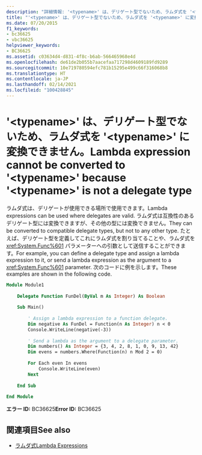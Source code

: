 ```yaml
---
description: "詳細情報: '<typename>' は、デリゲート型でないため、ラムダ式を '<typename>' に変換できません"
title: "'<typename>' は、デリゲート型でないため、ラムダ式を '<typename>' に変換できません。"
ms.date: 07/20/2015
f1_keywords:
- bc36625
- vbc36625
helpviewer_keywords:
- BC36625
ms.assetid: c03634d4-d831-4f8c-b6ab-566465968e4d
ms.openlocfilehash: de61de2b055b7aacefaa717298d4609189fd9289
ms.sourcegitcommit: 10e719780594efc781b15295e499c66f316068b8
ms.translationtype: HT
ms.contentlocale: ja-JP
ms.lasthandoff: 02/14/2021
ms.locfileid: "100428845"
---
```

# <a name="lambda-expression-cannot-be-converted-to-typename-because-typename-is-not-a-delegate-type"></a><span data-ttu-id="2e133-103">'\<typename>' は、デリゲート型でないため、ラムダ式を '\<typename>' に変換できません。</span><span class="sxs-lookup"><span data-stu-id="2e133-103">Lambda expression cannot be converted to '\<typename>' because '\<typename>' is not a delegate type</span></span>

<span data-ttu-id="2e133-104">ラムダ式は、デリゲートが使用できる場所で使用できます。</span><span class="sxs-lookup"><span data-stu-id="2e133-104">Lambda expressions can be used where delegates are valid.</span></span> <span data-ttu-id="2e133-105">ラムダ式は互換性のあるデリゲート型には変換できますが、その他の型には変換できません。</span><span class="sxs-lookup"><span data-stu-id="2e133-105">They can be converted to compatible delegate types, but not to any other type.</span></span> <span data-ttu-id="2e133-106">たとえば、デリゲート型を定義してこれにラムダ式を割り当てることや、ラムダ式を <xref:System.Func%601> パラメーターへの引数として送信することができます。</span><span class="sxs-lookup"><span data-stu-id="2e133-106">For example, you can define a delegate type and assign a lambda expression to it, or send a lambda expression as the argument to a <xref:System.Func%601> parameter.</span></span> <span data-ttu-id="2e133-107">次のコードに例を示します。</span><span class="sxs-lookup"><span data-stu-id="2e133-107">These examples are shown in the following code.</span></span>  
  
```vb  
Module Module1  
  
    Delegate Function FunDel(ByVal m As Integer) As Boolean  
  
    Sub Main()  
  
        ' Assign a lambda expression to a function delegate.  
        Dim negative As FunDel = Function(n As Integer) n < 0  
        Console.WriteLine(negative(-3))  
  
        ' Send a lambda as the argument to a delegate parameter.  
        Dim numbers() As Integer = {3, 4, 2, 8, 1, 0, 9, 13, 42}  
        Dim evens = numbers.Where(Function(n) n Mod 2 = 0)  
  
        For Each even In evens  
            Console.WriteLine(even)  
        Next  
  
    End Sub  
  
End Module  
```  
  
 <span data-ttu-id="2e133-108">**エラー ID:** BC36625</span><span class="sxs-lookup"><span data-stu-id="2e133-108">**Error ID:** BC36625</span></span>  
  
## <a name="see-also"></a><span data-ttu-id="2e133-109">関連項目</span><span class="sxs-lookup"><span data-stu-id="2e133-109">See also</span></span>

- [<span data-ttu-id="2e133-110">ラムダ式</span><span class="sxs-lookup"><span data-stu-id="2e133-110">Lambda Expressions</span></span>](../programming-guide/language-features/procedures/lambda-expressions.md)
